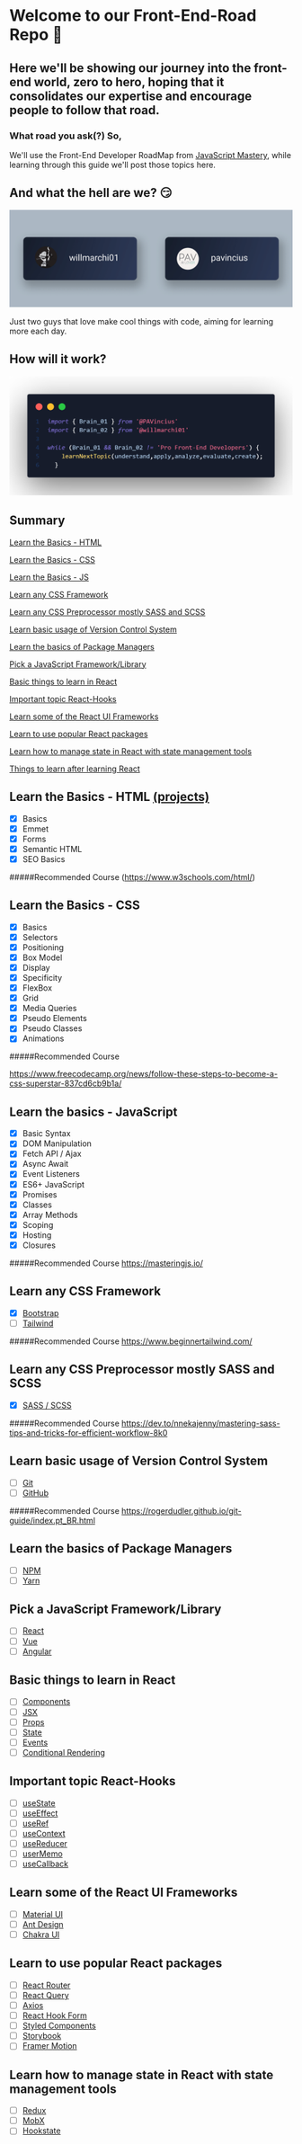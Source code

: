 # Welcome to our Front-End-Road Repo 🎉

## Here we'll be showing our journey into the front-end world, zero to hero, hoping that it consolidates our expertise and encourage people to follow that road.

### What road you ask(?) So,

We'll use the Front-End Developer RoadMap from  [JavaScript Mastery](https://taplink.cc/javascriptmastery), while learning through this guide we'll post those topics here.

## And what the hell are we? 😏

![profiles](https://github.com/PAVincius/Front-End-Road/blob/main/img/profiles.png)

Just two guys that love make cool things with code, aiming for learning more each day.

## How will it work?

![profiles](https://github.com/PAVincius/Front-End-Road/blob/main/img/process.png)

## Summary

[Learn the Basics - HTML](#Learn-the-Basics-HTML)

[Learn the Basics - CSS](#Learn-the-Basics-CSS)

[Learn the Basics - JS](#Learn-the-Basics-JS)

[Learn any CSS Framework](#Learn-any-CSS-Framework)

[Learn any CSS Preprocessor mostly SASS and SCSS](#Learn-any-CSS-Preprocessor-mostly-SASS-and-SCSS)

[Learn basic usage of Version Control System](#Learn-basic-usage-of-Version-Control-System)

[Learn the basics of Package Managers](#Learn-the-basics-of-Package-Managers)

[Pick a JavaScript Framework/Library](#Pick-a-JavaScript-Framework/Library)

[Basic things to learn in React](#Basic-things-to-learn-in-React)

[Important topic React-Hooks](#Important-topic-React-Hooks)

[Learn some of the React UI Frameworks](#Learn-some-of-the-React-UI-Frameworks)

[Learn to use popular React packages](#Learn-to-use-popular-React-packages)

[Learn how to manage state in React with state management tools](#Learn-how-to-manage-state-in-React-with-state-management-tools)

[Things to learn after learning React](#Things-to-learn-after-learning-React)


## Learn the Basics - HTML [(projects)](/Projects/HTML&CSS) 

- [x] Basics
- [X] Emmet
- [X] Forms 
- [X] Semantic HTML
- [X] SEO Basics

#####Recommended Course
(https://www.w3schools.com/html/)

## Learn the Basics - CSS

- [x] Basics
- [x] Selectors
- [x] Positioning
- [x] Box Model
- [x] Display
- [x] Specificity
- [x] FlexBox
- [x] Grid
- [x] Media Queries
- [x] Pseudo Elements
- [x] Pseudo Classes
- [x] Animations

#####Recommended Course

https://www.freecodecamp.org/news/follow-these-steps-to-become-a-css-superstar-837cd6cb9b1a/

## Learn the basics - JavaScript

- [x] Basic Syntax
- [x] DOM Manipulation
- [x] Fetch API / Ajax
- [x] Async Await
- [x] Event Listeners
- [x] ES6+ JavaScript
- [x] Promises
- [x] Classes
- [x] Array Methods
- [x] Scoping
- [x] Hosting
- [x] Closures

#####Recommended Course
https://masteringjs.io/

## Learn any CSS Framework

- [x] [Bootstrap](https://getbootstrap.com/)
- [ ] [Tailwind](https://tailwindcss.com/)

#####Recommended Course
https://www.beginnertailwind.com/

## Learn any CSS Preprocessor mostly SASS and SCSS

- [x] [SASS / SCSS](https://sass-lang.com/)

#####Recommended Course
https://dev.to/nnekajenny/mastering-sass-tips-and-tricks-for-efficient-workflow-8k0

## Learn basic usage of Version Control System

- [ ] [Git](https://git-scm.com/)
- [ ] [GitHub](https://docs.github.com/)

#####Recommended Course
https://rogerdudler.github.io/git-guide/index.pt_BR.html


## Learn the basics of Package Managers
- [ ] [NPM](https://docs.npmjs.com/)
- [ ] [Yarn](https://yarnpkg.com/)

## Pick a JavaScript Framework/Library

- [ ] [React](https://reactjs.org/)
- [ ] [Vue](https://vuejs.org/)
- [ ] [Angular](https://angular.io/)

## Basic things to learn in React

- [ ] [Components](https://react.dev/reference/react/Component)
- [ ] [JSX](https://react.dev/learn/writing-markup-with-jsx)
- [ ] [Props](https://react.dev/learn/passing-props-to-a-component)
- [ ] [State](https://react.dev/learn/updating-objects-in-state)
- [ ] [Events](https://react.dev/learn/separating-events-from-effects)
- [ ] [Conditional Rendering](https://react.dev/learn/conditional-rendering)

## Important topic React-Hooks

- [ ] [useState](https://react.dev/reference/react/useState)
- [ ] [useEffect](https://react.dev/reference/react/useEffect)
- [ ] [useRef](https://react.dev/reference/react/useRef)
- [ ] [useContext](https://react.dev/reference/react/useContext)
- [ ] [useReducer](https://react.dev/reference/react/useReducer)
- [ ] [userMemo](https://react.dev/reference/react/useMemo)
- [ ] [useCallback](https://react.dev/reference/react/useCallback)

## Learn some of the React UI Frameworks

- [ ] [Material UI](https://mui.com/)
- [ ] [Ant Design](https://ant.design/)
- [ ] [Chakra UI](https://chakra-ui.com/)

## Learn to use popular React packages

- [ ] [React Router](https://reactrouter.com/)
- [ ] [React Query](https://react-query.tanstack.com/)
- [ ] [Axios](https://axios-http.com/)
- [ ] [React Hook Form](https://react-hook-form.com/)
- [ ] [Styled Components](https://styled-components.com/)
- [ ] [Storybook](https://storybook.js.org/)
- [ ] [Framer Motion](https://www.framer.com/api/motion/)

## Learn how to manage state in React with state management tools

- [ ] [Redux](https://redux.js.org/)
- [ ] [MobX](https://mobx.js.org/)
- [ ] [Hookstate](https://hookstate.js.org/)
